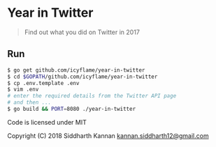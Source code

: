 # Year in Twitter

> Find out what you did on Twitter in 2017

## Run

```sh
$ go get github.com/icyflame/year-in-twitter
$ cd $GOPATH/github.com/icyflame/year-in-twitter
$ cp .env.template .env
$ vim .env
# enter the required details from the Twitter API page
# and then ...
$ go build && PORT=8080 ./year-in-twitter
```

Code is licensed under MIT

Copyright (C) 2018  Siddharth Kannan <kannan.siddharth12@gmail.com>
